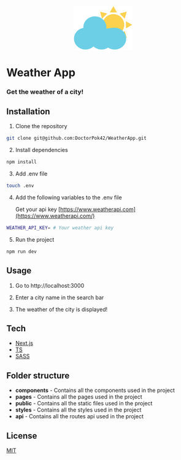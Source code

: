 <div align="center">
    <img src="public/favicon.ico" width="30%">
</div>

# Weather App

### Get the weather of a city!

## Installation

1. Clone the repository

```bash
git clone git@github.com:DoctorPok42/WeatherApp.git
```

2. Install dependencies

```bash
npm install
```

3. Add .env file

```bash
touch .env
```

4. Add the following variables to the .env file

   Get your api key [https://www.weatherapi.com](https://www.weatherapi.com/)

```bash
WEATHER_API_KEY= # Your weather api key
```

5. Run the project

```bash
npm run dev
```

## Usage

1. Go to http://localhost:3000

2. Enter a city name in the search bar

3. The weather of the city is displayed!

## Tech

- [Next.js](https://nextjs.org/)
- [TS](https://www.typescriptlang.org/)
- [SASS](https://sass-lang.com/)

## Folder structure

- **components** - Contains all the components used in the project
- **pages** - Contains all the pages used in the project
- **public** - Contains all the static files used in the project
- **styles** - Contains all the styles used in the project
- **api** - Contains all the routes api used in the project

## License

[MIT](https://github.com/DoctorPok42/WeatherApp/blob/main/LICENSE)

